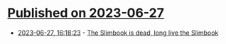 # [Published on 2023-06-27](index.md)

* [2023-06-27, 16:18:23](https://lobste.rs/s/f0wvyl/slimbook_is_dead_long_live_slimbook) - [The Slimbook is dead, long live the Slimbook](https://www.dedoimedo.com/computers/slimbook-executive-coming.html)
